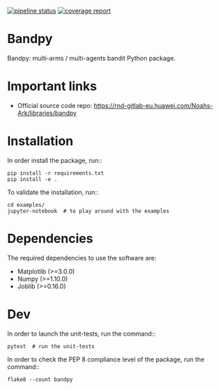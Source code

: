 [![pipeline status](https://rnd-gitlab-eu.huawei.com/Noahs-Ark/libraries/bandpy/badges/master/pipeline.svg)](https://rnd-gitlab-eu.huawei.com/Noahs-Ark/libraries/bandpy/-/commits/master)
[![coverage report](https://rnd-gitlab-eu.huawei.com/Noahs-Ark/libraries/bandpy/badges/master/coverage.svg)](https://rnd-gitlab-eu.huawei.com/Noahs-Ark/libraries/bandpy/-/commits/master)

Bandpy
======

Bandpy: multi-arms / multi-agents bandit Python package.

Important links
===============

- Official source code repo: https://rnd-gitlab-eu.huawei.com/Noahs-Ark/libraries/bandpy

Installation
============

In order install the package, run::

    pip install -r requirements.txt
    pip install -e .


To validate the installation, run::

    cd examples/
    jupyter-notebook  # to play around with the examples


Dependencies
============

The required dependencies to use the software are:

 * Matplotlib (>=3.0.0)
 * Numpy (>=1.10.0)
 * Joblib (>=0.16.0)

Dev
===

In order to launch the unit-tests, run the command::

    pytest  # run the unit-tests


In order to check the PEP 8 compliance level of the package, run the command::

    flake8 --count bandpy
